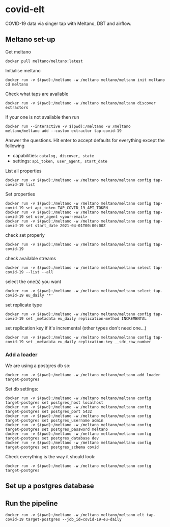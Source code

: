 # covid-elt
COVID-19 data via singer tap with Meltano, DBT and airflow.

## Meltano set-up
Get meltano
```shell
docker pull meltano/meltano:latest
```

Initialise meltano
```shell
docker run -v $(pwd):/meltano -w /meltano meltano/meltano init meltano
cd meltano
```

Check what taps are available
```shell
docker run -v $(pwd):/meltano -w /meltano meltano/meltano discover extractors
```

If your one is not available then run
```shell
docker run --interactive -v $(pwd):/meltano -w /meltano meltano/meltano add --custom extractor tap-covid-19
```

Answer the questions. Hit enter to accept defaults for everything except the following

- capabilities: `catalog, discover, state`
- settings: `api_token, user_agent, start_date`

List all properties
```shell
docker run -v $(pwd):/meltano -w /meltano meltano/meltano config tap-covid-19 list
```

Set properties
```shell
docker run -v $(pwd):/meltano -w /meltano meltano/meltano config tap-covid-19 set api_token TAP_COVID_19_API_TOKEN
docker run -v $(pwd):/meltano -w /meltano meltano/meltano config tap-covid-19 set user_agent <your-email>
docker run -v $(pwd):/meltano -w /meltano meltano/meltano config tap-covid-19 set start_date 2021-04-01T00:00:00Z
```

check set properly
```shell
docker run -v $(pwd):/meltano -w /meltano meltano/meltano config tap-covid-19
```

check available streams
```shell
docker run -v $(pwd):/meltano -w /meltano meltano/meltano select tap-covid-19 --list --all
```

select the one(s) you want
```shell
docker run -v $(pwd):/meltano -w /meltano meltano/meltano select tap-covid-19 eu_daily '*'
```

set replicate type
```shell
docker run -v $(pwd):/meltano -w /meltano meltano/meltano config tap-covid-19 set _metadata eu_daily replication-method INCREMENTAL
```

set replication key if it's incremental (other types don't need one...)
```shell
docker run -v $(pwd):/meltano -w /meltano meltano/meltano config tap-covid-19 set _metadata eu_daily replication-key __sdc_row_number
```

### Add a loader
We are using a postgres db so:
```shell
docker run -v $(pwd):/meltano -w /meltano meltano/meltano add loader target-postgres
```

Set db settings:
```shell
docker run -v $(pwd):/meltano -w /meltano meltano/meltano config target-postgres set postgres_host localhost
docker run -v $(pwd):/meltano -w /meltano meltano/meltano config target-postgres set postgres_port 5432
docker run -v $(pwd):/meltano -w /meltano meltano/meltano config target-postgres set postgres_username admin
docker run -v $(pwd):/meltano -w /meltano meltano/meltano config target-postgres set postgres_password meltano
docker run -v $(pwd):/meltano -w /meltano meltano/meltano config target-postgres set postgres_database dev
docker run -v $(pwd):/meltano -w /meltano meltano/meltano config target-postgres set postgres_schema covid
```

Check everything is the way it should look:
```shell
docker run -v $(pwd):/meltano -w /meltano meltano/meltano config target-postgres
```

## Set up a postgres database

## Run the pipeline
```shell
docker run -v $(pwd):/meltano -w /meltano meltano/meltano elt tap-covid-19 target-postgres --job_id=covid-19-eu-daily
```
